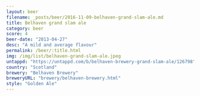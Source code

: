 ```yaml
---
layout: beer
filename: _posts/beer/2016-11-09-belhaven-grand-slam-ale.md
title: Belhaven grand slam ale
category: beer
score: 4
beer-date: "2013-04-27"
desc: "A mild and average flavour"
permalink: /beer/:title.html
img: /img/list/belhaven-grand-slam-ale.jpeg
untappd: "https://untappd.com/b/belhaven-brewery-grand-slam-ale/126798"
country: "Scotland"
brewery: "Belhaven Brewery"
breweryURL: "brewery/belhaven-brewery.html"
style: "Golden Ale"
---
```

